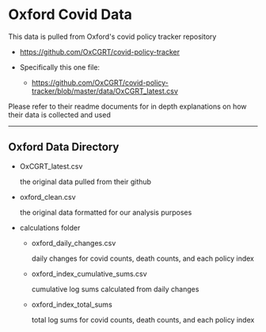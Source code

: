 # Oxford Covid Data

This data is pulled from Oxford's covid policy tracker repository

- <https://github.com/OxCGRT/covid-policy-tracker>

- Specifically this one file:
  - <https://github.com/OxCGRT/covid-policy-tracker/blob/master/data/OxCGRT_latest.csv>

Please refer to their readme documents for in depth explanations on how their data is collected and used
___

## Oxford Data Directory

- OxCGRT_latest.csv

  the original data pulled from their github

- oxford_clean.csv

  the original data formatted for our analysis purposes

- calculations folder
  - oxford_daily_changes.csv

    daily changes for covid counts, death counts, and each policy index

  - oxford_index_cumulative_sums.csv
  
    cumulative log sums calculated from daily changes

  - oxford_index_total_sums
  
    total log sums for covid counts, death counts, and each policy index

